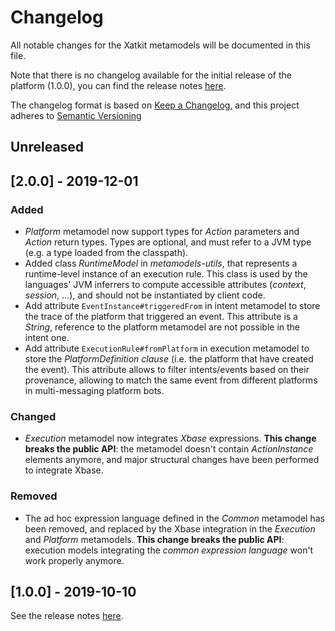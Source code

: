 # Changelog

All notable changes for the Xatkit metamodels will be documented in this file.

Note that there is no changelog available for the initial release of the platform (1.0.0), you can find the release notes [here](https://github.com/xatkit-bot-platform/xatkit-metamodels/releases).

The changelog format is based on [Keep a Changelog](https://keepachangelog.com/en/1.0.0/), and this project adheres to [Semantic Versioning](https://semver.org/v2.0.0.html)

## Unreleased

## [2.0.0] - 2019-12-01

### Added

- *Platform* metamodel now support types for *Action* parameters and *Action* return types. Types are optional, and must refer to a JVM type (e.g. a type loaded from the classpath).
- Added class *RuntimeModel* in *metamodels-utils*, that represents a runtime-level instance of an execution rule. This class is used by the languages' JVM inferrers to compute accessible attributes (*context*, *session*, ...), and should not be instantiated by client code.
- Add attribute `EventInstance#triggeredFrom`  in intent metamodel to store the trace of the platform that triggered an event. This attribute is a *String*, reference to the platform metamodel are not possible in the intent one.
- Add attribute `ExecutionRule#fromPlatform` in execution metamodel to store the *PlatformDefinition clause* (i.e. the platform that have created the event). This attribute allows to filter intents/events based on their provenance, allowing to match the same event from different platforms in multi-messaging platform bots.

### Changed

- *Execution* metamodel now integrates *Xbase* expressions. **This change breaks the public API**: the metamodel doesn't contain *ActionInstance* elements anymore, and major structural changes have been performed to integrate Xbase. 

### Removed

- The ad hoc expression language defined in the *Common* metamodel has been removed, and replaced by the Xbase integration in the *Execution* and *Platform* metamodels. **This change breaks the public API**: execution models integrating the *common expression language* won't work properly anymore.

## [1.0.0] - 2019-10-10 

See the release notes [here](https://github.com/xatkit-bot-platform/xatkit-metamodels/releases).

